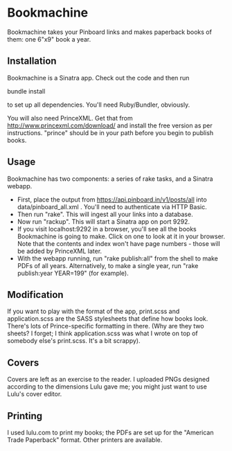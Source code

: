 Bookmachine
===========

Bookmachine takes your Pinboard links and makes paperback books of them: one
6"x9" book a year.

Installation
------------

Bookmachine is a Sinatra app. Check out the code and then run

bundle install

to set up all dependencies. You'll need Ruby/Bundler, obviously.

You will also need PrinceXML. Get that from http://www.princexml.com/download/ and install
the free version as per instructions. "prince" should be in your path before
you begin to publish books.

Usage
-----

Bookmachine has two components: a series of rake tasks, and a Sinatra webapp.

* First, place the output from https://api.pinboard.in/v1/posts/all into
  data/pinboard_all.xml . You'll need to authenticate via HTTP Basic.
* Then run "rake". This will ingest all your links into a database.
* Now run "rackup". This will start a Sinatra app on port 9292.
* If you visit localhost:9292 in a browser, you'll see all the books
  Bookmachine is going to make. Click on one to look at it in your browser.
  Note that the contents and index won't have page numbers - those will be
  added by PrinceXML later.
* With the webapp running, run "rake publish:all" from the shell to make PDFs
  of all years. Alternatively, to make a single year, run "rake publish:year
  YEAR=199" (for example).

Modification
------------

If you want to play with the format of the app, print.scss and application.scss
are the SASS stylesheets that define how books look. There's lots of
Prince-specific formatting in there. (Why are they two sheets? I forget;
I think application.scss was what I wrote on top of somebody else's print.scss.
It's a bit scrappy).

Covers
------

Covers are left as an exercise to the reader. I uploaded PNGs designed
according to the dimensions Lulu gave me; you might just want to use Lulu's
cover editor.

Printing
--------

I used lulu.com to print my books; the PDFs are set up for the "American Trade
Paperback" format. Other printers are available.
